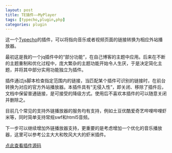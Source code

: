 ```yaml
---
layout: post
title: TE插件——MyPlayer
tags: [typecho,plugin,php]
categories: plugin
---
```

这一个[Typecho][1]的插件，可以将指向音乐或者视频页面的链接转换为相应外站播放器。

最初这是我的一个jq插件中的“部分功能”，在自己博客的主题中应用。后来在不断的主题重制和优化过程中，庞大繁杂的主题功能开始令人生厌，于是决定简化主题，并将其中部分实用功能独立为插件。

插件通过js脚本检查指定范围内的链接，当匹配某个插件可识别的链接时，在前台转换为对应的官方外站播放器。本插件具有“无侵入性”，即关闭、移除了插件后，文档中保留普通链接，是可接受的降级方式。使用后不喜欢本插件的可以随意关闭并删除之。

目前几个常见的支持外链播放器的服务均有支持，例如土豆优酷爱奇艺哔哩哔哩虾米等，同时简单支持常规swf和html5音频。

下一步可以继续增加外链播放器支持，更重要的是考虑增加一个优化的音乐播放器，这里可以参考公主大大和牧风大大的虾米插件。

[点此查看插件源码][2]



[1]:http://typecho.org
[2]:https://github.com/perichr/typecho-plugins/tree/master/MyPlayer
